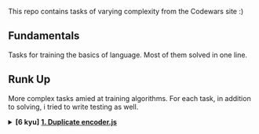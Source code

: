 This repo contains tasks of varying complexity from the Codewars site :)

## Fundamentals  
Tasks for training the basics of language. Most of them solved in one line.

## Runk Up  
More complex tasks amied at training algorithms. For each task, in addition to solving, i tried to write testing as well.

<details><summary><b>[6 kyu]</b> <a href="https://www.codewars.com/kata/54b42f9314d9229fd6000d9c/train/javascript"><b>1. Duplicate encoder.js</b></a></summary>
<p>

The goal of this exercise is to convert a string to a new string where each character in the new string is `"("` if that character appears only once in the original string, or `")"` if that character appears more than once in the original string. Ignore capitalization when determining if a character is a duplicate.

**Examples**

```javascript
"din"      =>  "((("
"recede"   =>  "()()()"
"Success"  =>  ")())())"
"(( @"     =>  "))((" 
```

**Notes**  
Assertion messages may be unclear about what they display in some languages. If you read "...It Should encode XXX", the "XXX" is the expected result, not the input! 
  
</p>
</details>
